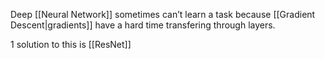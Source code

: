 Deep [[Neural Network]] sometimes can’t learn a task because [[Gradient Descent|gradients]] have a hard time transfering through layers.

1 solution to this is [[ResNet]]
